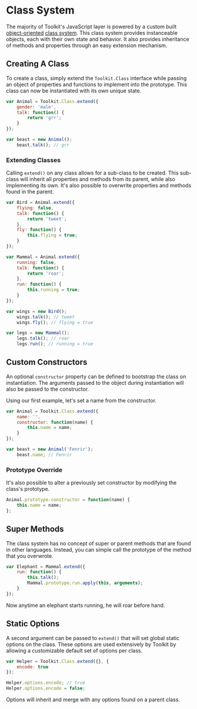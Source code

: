 # Class System #

The majority of Toolkit's JavaScript layer is powered by a custom built
[object-oriented](http://en.wikipedia.org/wiki/Object-oriented_programming)
[class system](http://en.wikipedia.org/wiki/Class_%28computer_programming%29).
This class system provides instanceable objects, each with their own state and behavior. It also provides
inheritance of methods and properties through an easy extension mechanism.

## Creating A Class ##

To create a class, simply extend the `Toolkit.Class` interface while passing an object of properties and functions
to implement into the prototype. This class can now be instantiated with its own unique state.

```javascript
var Animal = Toolkit.Class.extend({
    gender: 'male',
    talk: function() {
        return 'grr';
    }
});

var beast = new Animal();
    beast.talk(); // grr
```

### Extending Classes ###

Calling `extend()` on any class allows for a sub-class to be created. This sub-class will inherit all
properties and methods from its parent, while also implementing its own. It's also possible to overwrite
properties and methods found in the parent.

```javascript
var Bird = Animal.extend({
    flying: false,
    talk: function() {
        return 'tweet';
    },
    fly: function() {
        this.flying = true;
    }
});

var Mammal = Animal.extend({
    running: false,
    talk: function() {
        return 'roar';
    },
    run: function() {
        this.running = true;
    }
});

var wings = new Bird();
    wings.talk(); // tweet
    wings.fly(); // flying = true

var legs = new Mammal();
    legs.talk(); // roar
    legs.run(); // running = true
```

## Custom Constructors ##

An optional `constructor` property can be defined to bootstrap the class on instantiation.
The arguments passed to the object during instantiation will also be passed to the constructor.

Using our first example, let's set a name from the constructor.

```javascript
var Animal = Toolkit.Class.extend({
    name: '',
    constructor: function(name) {
        this.name = name;
    }
});

var beast = new Animal('Fenrir');
    beast.name; // Fenrir
```

### Prototype Override ###

It's also possible to alter a previously set constructor by modifying the class's prototype.

```javascript
Animal.prototype.constructor = function(name) {
    this.name = name;
};
```

## Super Methods ##

The class system has no concept of super or parent methods that are found in other languages.
Instead, you can simple call the prototype of the method that you overwrote.

```javascript
var Elephant = Mammal.extend({
    run: function() {
        this.talk();
        Mammal.prototype.run.apply(this, arguments);
    }
});
```

Now anytime an elephant starts running, he will roar before hand.

## Static Options ##

A second argument can be passed to `extend()` that will set global static options on the class.
These options are used extensively by Toolkit by allowing a customizable default set of options per class.

```javascript
var Helper = Toolkit.Class.extend({}, {
    encode: true
});

Helper.options.encode; // true
Helper.options.encode = false;
```

<div class="notice is-info">
    Options will inherit and merge with any options found on a parent class.
</div>